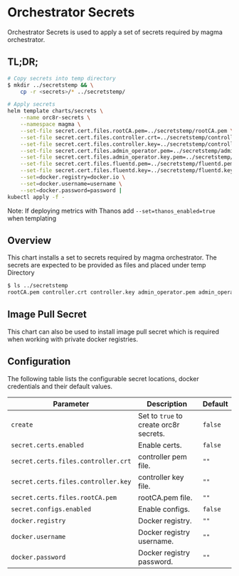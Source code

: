 # Orchestrator Secrets

Orchestrator Secrets is used to apply a set of secrets required by magma orchestrator.

## TL;DR;

```bash
# Copy secrets into temp directory
$ mkdir ../secretstemp && \
    cp -r <secrets>/* ../secretstemp/

# Apply secrets
helm template charts/secrets \
    --name orc8r-secrets \
    --namespace magma \
    --set-file secret.cert.files.rootCA.pem=../secretstemp/rootCA.pem \
    --set-file secret.cert.files.controller.crt=../secretstemp/controller.crt \
    --set-file secret.cert.files.controller.key=../secretstemp/controller.key \
    --set-file secret.cert.files.admin_operator.pem=../secretstemp/admin_operator.pem \
    --set-file secret.cert.files.admin_operator.key.pem=../secretstemp/admin_operator.key.pem \
    --set-file secret.cert.files.fluentd.pem=../secretstemp/fluentd.pem \
    --set-file secret.cert.files.fluentd.key=../secretstemp/fluentd.key \
    --set=docker.registry=docker.io \
    --set=docker.username=username \
    --set=docker.password=password |
kubectl apply -f -
```

Note: If deploying metrics with Thanos add `--set=thanos_enabled=true` when templating

## Overview

This chart installs a set to secrets required by magma orchestrator.
The secrets are expected to be provided as files and placed under temp Directory

```bash
$ ls ../secretstemp
rootCA.pem controller.crt controller.key admin_operator.pem admin_operator.key.pem fluentd.pem fluentd.key

```
## Image Pull Secret

This chart can also be used to install image pull secret which is required
when working with private docker registries.

## Configuration

The following table lists the configurable secret locations, 
docker credentials and their default values.

| Parameter        | Description     | Default   |
| ---              | ---             | ---       |
| `create` | Set to ``true`` to create orc8r secrets. | `false` |
| `secret.certs.enabled` | Enable certs. | `false` |
| `secret.certs.files.controller.crt` | controller pem file. | `""` |
| `secret.certs.files.controller.key` | controller key file. | `""` |
| `secret.certs.files.rootCA.pem` | rootCA.pem file. | `""` |
| `secret.configs.enabled` | Enable configs. | `false` |
| `docker.registry` | Docker registry. | `""` |
| `docker.username` | Docker registry username. | `""` |
| `docker.password` | Docker registry password. | `""` |

